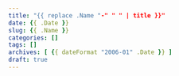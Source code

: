 ```yaml
---
title: "{{ replace .Name "-" " " | title }}"
date: {{ .Date }}
slug: {{ .Name }}
categories: []
tags: []
archives: [ {{ dateFormat "2006-01" .Date }} ]
draft: true
---
```

